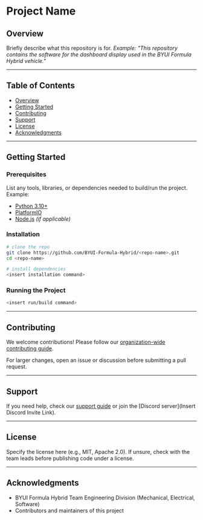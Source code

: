 # Project Name

## Overview

Briefly describe what this repository is for.
*Example: "This repository contains the software for the dashboard display used in the BYUI Formula Hybrid vehicle."*

---

## Table of Contents

* [Overview](#overview)
* [Getting Started](#getting-started)
* [Contributing](#contributing)
* [Support](#support)
* [License](#license)
* [Acknowledgments](#acknowledgments)

---

## Getting Started

### Prerequisites

List any tools, libraries, or dependencies needed to build/run the project. Example:

* [Python 3.10+](https://www.python.org/downloads/)
* [PlatformIO](https://platformio.org/)
* [Node.js](https://nodejs.org/) *(if applicable)*

### Installation

```bash
# clone the repo
git clone https://github.com/BYUI-Formula-Hybrid/<repo-name>.git
cd <repo-name>

# install dependencies
<insert installation command>
```

### Running the Project

```bash
<insert run/build command>
```

---

## Contributing

We welcome contributions! Please follow our [organization-wide contributing guide](https://github.com/BYUI-Formula-Hybrid/.github/blob/main/CONTRIBUTING.md).

For larger changes, open an issue or discussion before submitting a pull request.

---

## Support

If you need help, check our [support guide](https://github.com/BYUI-Formula-Hybrid/.github/blob/main/SUPPORT.md) or join the [Discord server](Insert Discord Invite Link).

---

## License

Specify the license here (e.g., MIT, Apache 2.0).
If unsure, check with the team leads before publishing code under a license.

---

## Acknowledgments

* BYUI Formula Hybrid Team Engineering Division (Mechanical, Electrical, Software)
* Contributors and maintainers of this project
